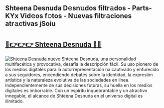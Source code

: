 ## Shteena Desnuda D𝚎sn𝚞dos filtr𝚊dos - Parts-KYx Vid𝚎os f𝚘tos - N𝚞evas filtr𝚊ciones atr𝚊ctivas jSoiu

# <h2><a href="http://mb2yxe.tromn.icu/?c=Shteena+Desnuda">🔗👉👉👉 Shteena Desnuda 🔗🔗</a></h2>

[![Shteena Desnuda nuevo](https://i.imgur.com/pEAQMta.gif)](http://mb2yxe.tromn.icu/?c=Shteena+Desnuda)
Shteena Desnuda, una personalidad multifacética y provocativa, desafía la descripción fácil. Su uso pionero de los medios digitales para la autorrepresentación ha cautivado y enfurecido a sus seguidores, encendiendo debates sobre la identidad, la expresión artística y la naturaleza evolutiva de las sociedades en línea. Independientemente de sus decisiones futuras, su huella en los medios digitales es imborrable. Con un espíritu inquebrantable y un atractivo innegable, el alcance de Shteena Desnuda en el universo digital es ilimitado.

